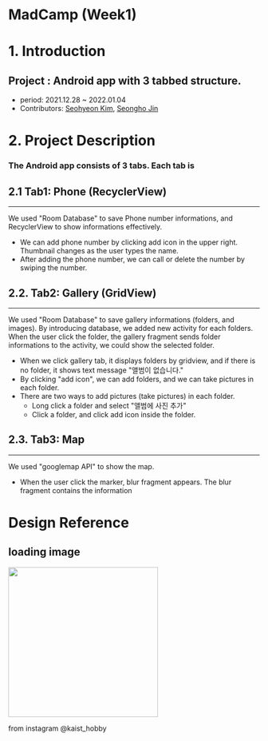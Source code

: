 MadCamp (Week1)
======================

# 1. Introduction
## Project : Android app with 3 tabbed structure. 
* period: 2021.12.28 ~ 2022.01.04
* Contributors: [Seohyeon Kim](https://github.com/seohyeon0322), [Seongho Jin](https://github.com/SeonghoJin)

    
    
     

# 2. Project Description 
 ### The Android app consists of 3 tabs. Each tab is 
## 2.1 Tab1: Phone (RecyclerView)
---
We used "Room Database" to save Phone number informations, and RecyclerView to show informations effectively. 
* We can add phone number by clicking add icon in the upper right. Thumbnail changes as the user types the name. 
* After adding the phone number, we can call or delete the number by swiping the number. 


## 2.2. Tab2: Gallery (GridView)
---
We used "Room Database" to save gallery informations (folders, and images). By introducing database, we added new activity for each folders. When the user click the folder, the gallery fragment sends folder informations to the activity, we could show the selected folder. 
* When we click gallery tab, it displays folders by gridview, and if there is no folder, it shows text message "앨범이 없습니다."
* By clicking "add icon", we can add folders, and we can take pictures in each folder. 
* There are two ways to add pictures (take pictures) in each folder. 
    * Long click a folder and select "앨범에 사진 추가"
    * Click a folder, and click add icon inside the folder.  

## 2.3. Tab3: Map 
---
We used "googlemap API" to show the map.
* When the user click the marker, blur fragment appears. The blur fragment contains the information 

# Design Reference
## loading image
<img src = "https://user-images.githubusercontent.com/87957569/148009627-03560bfd-4600-472e-880b-a1a6d9a6f5fe.png" width = "300" height = "300" >

from  instagram @kaist_hobby